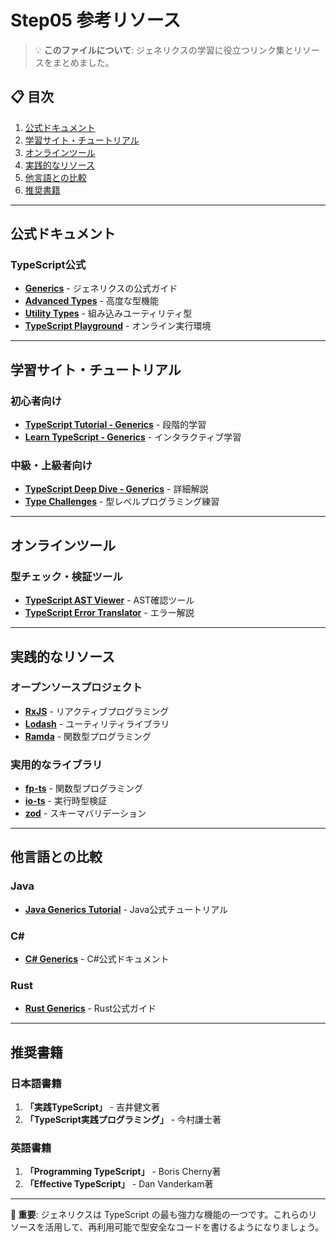 # Step05 参考リソース

> 💡 **このファイルについて**: ジェネリクスの学習に役立つリンク集とリソースをまとめました。

## 📋 目次
1. [公式ドキュメント](#公式ドキュメント)
2. [学習サイト・チュートリアル](#学習サイトチュートリアル)
3. [オンラインツール](#オンラインツール)
4. [実践的なリソース](#実践的なリソース)
5. [他言語との比較](#他言語との比較)
6. [推奨書籍](#推奨書籍)

---

## 公式ドキュメント

### TypeScript公式
- **[Generics](https://www.typescriptlang.org/docs/handbook/generics.html)** - ジェネリクスの公式ガイド
- **[Advanced Types](https://www.typescriptlang.org/docs/handbook/advanced-types.html)** - 高度な型機能
- **[Utility Types](https://www.typescriptlang.org/docs/handbook/utility-types.html)** - 組み込みユーティリティ型
- **[TypeScript Playground](https://www.typescriptlang.org/play)** - オンライン実行環境

---

## 学習サイト・チュートリアル

### 初心者向け
- **[TypeScript Tutorial - Generics](https://www.typescripttutorial.net/typescript-tutorial/typescript-generics/)** - 段階的学習
- **[Learn TypeScript - Generics](https://learntypescript.dev/07/l1-generics)** - インタラクティブ学習

### 中級・上級者向け
- **[TypeScript Deep Dive - Generics](https://basarat.gitbook.io/typescript/type-system/generics)** - 詳細解説
- **[Type Challenges](https://github.com/type-challenges/type-challenges)** - 型レベルプログラミング練習

---

## オンラインツール

### 型チェック・検証ツール
- **[TypeScript AST Viewer](https://ts-ast-viewer.com/)** - AST確認ツール
- **[TypeScript Error Translator](https://ts-error-translator.vercel.app/)** - エラー解説

---

## 実践的なリソース

### オープンソースプロジェクト
- **[RxJS](https://github.com/ReactiveX/rxjs)** - リアクティブプログラミング
- **[Lodash](https://github.com/lodash/lodash)** - ユーティリティライブラリ
- **[Ramda](https://github.com/ramda/ramda)** - 関数型プログラミング

### 実用的なライブラリ
- **[fp-ts](https://github.com/gcanti/fp-ts)** - 関数型プログラミング
- **[io-ts](https://github.com/gcanti/io-ts)** - 実行時型検証
- **[zod](https://github.com/colinhacks/zod)** - スキーマバリデーション

---

## 他言語との比較

### Java
- **[Java Generics Tutorial](https://docs.oracle.com/javase/tutorial/java/generics/)** - Java公式チュートリアル

### C#
- **[C# Generics](https://docs.microsoft.com/en-us/dotnet/csharp/programming-guide/generics/)** - C#公式ドキュメント

### Rust
- **[Rust Generics](https://doc.rust-lang.org/book/ch10-00-generics.html)** - Rust公式ガイド

---

## 推奨書籍

### 日本語書籍
1. **「実践TypeScript」** - 吉井健文著
2. **「TypeScript実践プログラミング」** - 今村謙士著

### 英語書籍
1. **「Programming TypeScript」** - Boris Cherny著
2. **「Effective TypeScript」** - Dan Vanderkam著

---

**🌟 重要**: ジェネリクスは TypeScript の最も強力な機能の一つです。これらのリソースを活用して、再利用可能で型安全なコードを書けるようになりましょう。